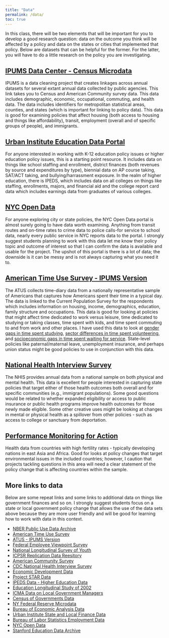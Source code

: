 ```yaml
---
title: "Data"
permalink: /data/
toc: true
---
```


In this class, there will be two elements that will be important for you to develop a good research question: data on the outcome you think will be affected by a policy and data on the states or cities that implemented that policy. Below are datasets that can be helpful for the former. For the latter, you will have to do a little research on the policy you are investigating.


## [IPUMS Data Center - Census Microdata](https://usa.ipums.org/usa/)
IPUMS is a data cleaning project that creates linkages across annual datasets for several extant annual data collected by public agencies. This link takes you to Census and American Community survey data. This data includes demographic, economic, occupational, commuting, and health data. The data includes identifiers for metropolitan statistical areas, counties, and states (which is important for linking to policy data). This data is good for examining policies that affect housing (both access to housing and things like affordability), transit, employment (overall and of specific groups of people), and immigrants.

## [Urban Institute Education Data Portal](https://educationdata.urban.org/documentation/) 
For anyone interested in working with K-12 education policy issues or higher education policy issues, this is a starting point resource. It includes data on things like school staffing and enrollment, district finances (both revenues by source and expenditures by type), biennial data on AP course taking, SAT/ACT taking, and bullying/harrassment exposure. In the realm of higher education, there is IPEDS, which includes data on all colleges on things like staffing, enrollments, majors, and financial aid and the college report card data which includes earnings data from graduates of various colleges.

## [NYC Open Data](https://opendata.cityofnewyork.us/data/)
For anyone exploring city or state policies, the NYC Open Data portal is almost surely going to have data worth examining. Anything from transit routes and on-time rates to crime data to police calls-for service to school data, nearly every public service in NYC reports data to the portal. I strongly suggest students planning to work with this data let me know their policy topic and outcome of interest so that I can confirm the data is available and usable for the project. The upshot of this portal is there is a lot of data; the downside is it can be messy and is not always capturing what you need it to.

## [American Time Use Survey - IPUMS Version](https://www.atusdata.org/atus/)
The ATUS collects time-diary data from a nationally representative sample of Americans that captures how Americans spent their time in a typical day. The data is linked to the Current Population Survey for the respondents which includes information on housing, income, demographics, education, family structure and occupations. This data is good for looking at policies that might affect time dedicated to work versus leisure, time dedicated to studying or taking classes, time spent with kids, and time spent commuting to and from work and other places. I have used this data to look at [gender gaps in time spent studying](http://stevebholt.github.io/files/GershensonHoltER.pdf), [sector differences in time spent volunteering](http://stevebholt.github.io/files/Holt2019JPART.pdf), and [socioeconomic gaps in time spent waiting for service](https://doi.org/10.31235/osf.io/jbk3x). State-level policies like paternal/maternal leave, unemployment insurance, and perhaps union status might be good policies to use in conjunction with this data.

## [National Health Interview Survey](https://nhis.ipums.org/nhis/)
The NHIS provides annual data from a national sample on both physical and mental health. This data is excellent for people interested in capturing state policies that target either of those health outcomes both overall and for specific communities (e.g., immigrant populations). Some good questions would be related to whether expanded eligibility or access to public insurance or public health programs improve health outcomes for those newly made eligible. Some other creative uses might be looking at changes in mental or physical health as a spillover from other policies - such as access to college or sanctuary from deportation.

## [Performance Monitoring for Action](https://pma.ipums.org/pma/)
Health data from countries with high fertility rates - typically developing nations in east Asia and Africa. Good for looks at policy changes that target environmental issues in the included countries; however, I caution that projects tackling questions in this area will need a clear statement of the policy change that is affecting countries within the sample. 

## More links to data
Below are some repeat links and some links to additional data on things like government finances and so on. I strongly suggest students focus on a state or local government policy change that allows the use of the data sets above because they are more user friendly and will be good for learning how to work with data in this context.

* [NBER Public Use Data Archive](https://www.nber.org/research/data?page=1&perPage=50)
* [American Time Use Survey](https://www.bls.gov/tus/data.htm)
* [ATUS - IPUMS Version](https://www.atusdata.org/atus/)
* [Federal Employee Viewpoint Survey](https://www.opm.gov/fevs/)
* [National Longitudinal Survey of Youth](https://www.nlsinfo.org/investigator/pages/login)
* [ICPSR Replication Data Reesitory](https://www.icpsr.umich.edu/web/pages/)
* [American Community Survey](https://www.census.gov/programs-surveys/acs/data/summary-file.html)
* [CDC National Health Interview Survey](https://www.cdc.gov/nchs/surveys.htm)
* [Economic Development Data](http://devecondata.blogspot.com/)
* [Project STAR Data](https://dataverse.harvard.edu/dataset.xhtml?persistentId=hdl:1902.1/10766)
* [IPEDS Data - Higher Education Data](https://nces.ed.gov/ipeds/use-the-data)
* [Education Longitudinal Study of 2002](https://nces.ed.gov/surveys/els2002/avail_data.asp)
* [ICMA Data on Local Government Managers](https://icma.org/survey-research-datasets)
* [Census of Governments Data](https://www.census.gov/programs-surveys/cog/data.html)
* [NY Federal Reserve Microdata](https://www.newyorkfed.org/microeconomics/databank.html)
* [Bureau of Economic Analysis Data](https://www.bea.gov/data/by-place-states-territories)
* [Urban Institute State and Local Finance Data](https://state-local-finance-data.taxpolicycenter.org/pages.cfm)
* [Bureau of Labor Statistics Employment Data](https://www.bls.gov/ces/data/home.htm)
* [NYC Open Data](https://opendata.cityofnewyork.us/data/)
* [Stanford Education Data Archive](https://exhibits.stanford.edu/data/catalog/db586ns4974)
